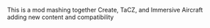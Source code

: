 This is a mod mashing together Create, TaCZ, and Immersive Aircraft adding new content and compatibility
